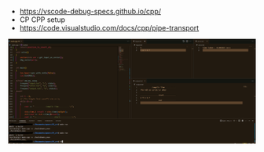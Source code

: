 - https://vscode-debug-specs.github.io/cpp/
- CP CPP setup
-  https://code.visualstudio.com/docs/cpp/pipe-transport




![demo](snip/ss.png)